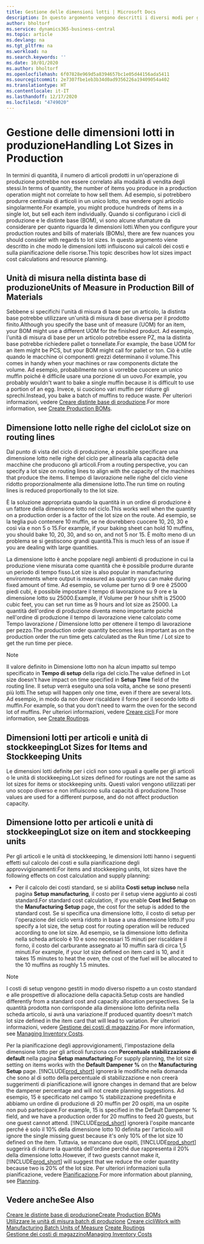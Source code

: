 ```yaml
---
title: Gestione delle dimensioni lotti | Microsoft Docs
description: In questo argomento vengono descritti i diversi modi per gestire le dimensioni lotti.
author: bholtorf
ms.service: dynamics365-business-central
ms.topic: article
ms.devlang: na
ms.tgt_pltfrm: na
ms.workload: na
ms.search.keywords: ''
ms.date: 10/01/2020
ms.author: bholtorf
ms.openlocfilehash: 6f07828e969d5a8394657bc1e05d44156ada5411
ms.sourcegitcommit: 2e7307fbe1eb3b34d0ad9356226a19409054a402
ms.translationtype: HT
ms.contentlocale: it-IT
ms.lasthandoff: 12/17/2020
ms.locfileid: "4749020"
---
```

# <a name="handling-lot-sizes-in-production"></a><span data-ttu-id="3b38a-103">Gestione delle dimensioni lotti in produzione</span><span class="sxs-lookup"><span data-stu-id="3b38a-103">Handling Lot Sizes in Production</span></span>
<span data-ttu-id="3b38a-104">In termini di quantità, il numero di articoli prodotti in un'operazione di produzione potrebbe non essere correlato alla modalità di vendita degli stessi.</span><span class="sxs-lookup"><span data-stu-id="3b38a-104">In terms of quantity, the number of items you produce in a production operation might not correlate to how sell them.</span></span> <span data-ttu-id="3b38a-105">Ad esempio, si potrebbero produrre centinaia di articoli in un unico lotto, ma vendere ogni articolo singolarmente.</span><span class="sxs-lookup"><span data-stu-id="3b38a-105">For example, you might produce hundreds of items in a single lot, but sell each item individually.</span></span> <span data-ttu-id="3b38a-106">Quando si configurano i cicli di produzione e le distinte base (BOM), vi sono alcune sfumature da considerare per quanto riguarda le dimensioni lotti.</span><span class="sxs-lookup"><span data-stu-id="3b38a-106">When you configure your production routes and bills of materials (BOMs), there are few nuances you should consider with regards to lot sizes.</span></span> <span data-ttu-id="3b38a-107">In questo argomento viene descritto in che modo le dimensioni lotti influiscono sui calcoli dei costi e sulla pianificazione delle risorse.</span><span class="sxs-lookup"><span data-stu-id="3b38a-107">This topic describes how lot sizes impact cost calculations and resource planning.</span></span>

## <a name="units-of-measure-in-production-bill-of-materials"></a><span data-ttu-id="3b38a-108">Unità di misura nella distinta base di produzione</span><span class="sxs-lookup"><span data-stu-id="3b38a-108">Units of Measure in Production Bill of Materials</span></span>
<span data-ttu-id="3b38a-109">Sebbene si specifichi l'unità di misura di base per un articolo, la distinta base potrebbe utilizzare un'unità di misura di base diversa per il prodotto finito.</span><span class="sxs-lookup"><span data-stu-id="3b38a-109">Although you specify the base unit of measure (UOM) for an item, your BOM might use a different UOM for the finished product.</span></span> <span data-ttu-id="3b38a-110">Ad esempio, l'unità di misura di base per un articolo potrebbe essere PZ, ma la distinta base potrebbe richiedere pallet o tonnellate.</span><span class="sxs-lookup"><span data-stu-id="3b38a-110">For example, the base UOM for an item might be PCS, but your BOM might call for pallet or ton.</span></span> <span data-ttu-id="3b38a-111">Ciò è utile quando le macchine oi componenti grezzi determinano il volume.</span><span class="sxs-lookup"><span data-stu-id="3b38a-111">This comes in handy when your machines or raw components dictate the volume.</span></span> <span data-ttu-id="3b38a-112">Ad esempio, probabilmente non si vorrebbe cuocere un unico muffin poiché è difficile usare una porzione di un uovo.</span><span class="sxs-lookup"><span data-stu-id="3b38a-112">For example, you probably wouldn't want to bake a single muffin because it is difficult to use a portion of an egg.</span></span> <span data-ttu-id="3b38a-113">Invece, si cuociono vari muffin per ridurre gli sprechi.</span><span class="sxs-lookup"><span data-stu-id="3b38a-113">Instead, you bake a batch of muffins to reduce waste.</span></span> <span data-ttu-id="3b38a-114">Per ulteriori informazioni, vedere [Creare distinte base di produzione](production-how-to-create-production-boms.md).</span><span class="sxs-lookup"><span data-stu-id="3b38a-114">For more information, see [Create Production BOMs](production-how-to-create-production-boms.md).</span></span>

## <a name="lot-size-on-routing-lines"></a><span data-ttu-id="3b38a-115">Dimensione lotto nelle righe del ciclo</span><span class="sxs-lookup"><span data-stu-id="3b38a-115">Lot size on routing lines</span></span>
<span data-ttu-id="3b38a-116">Dal punto di vista del ciclo di produzione, è possibile specificare una dimensione lotto nelle righe del ciclo per allinearla alla capacità delle macchine che producono gli articoli.</span><span class="sxs-lookup"><span data-stu-id="3b38a-116">From a routing perspective, you can specify a lot size on routing lines to align with the capacity of the machines that produce the items.</span></span> <span data-ttu-id="3b38a-117">Il tempo di lavorazione nelle righe del ciclo viene ridotto proporzionalmente alla dimensione lotto.</span><span class="sxs-lookup"><span data-stu-id="3b38a-117">The run time on routing lines is reduced proportionally to the lot size.</span></span> 

<span data-ttu-id="3b38a-118">È la soluzione appropriata quando la quantità in un ordine di produzione è un fattore della dimensione lotto nel ciclo.</span><span class="sxs-lookup"><span data-stu-id="3b38a-118">This works well when the quantity on a production order is a factor of the lot size on the route.</span></span> <span data-ttu-id="3b38a-119">Ad esempio, se la teglia può contenere 10 muffin, se ne dovrebbero cuocere 10, 20, 30 e così via e non 5 o 15.</span><span class="sxs-lookup"><span data-stu-id="3b38a-119">For example, if your baking sheet can hold 10 muffins, you should bake 10, 20, 30, and so on, and not 5 nor 15.</span></span>  <span data-ttu-id="3b38a-120">È molto meno di un problema se si gestiscono grandi quantità.</span><span class="sxs-lookup"><span data-stu-id="3b38a-120">This is much less of an issue if you are dealing with large quantities.</span></span>

<span data-ttu-id="3b38a-121">La dimensione lotto è anche popolare negli ambienti di produzione in cui la produzione viene misurata come quantità che è possibile produrre durante un periodo di tempo fisso.</span><span class="sxs-lookup"><span data-stu-id="3b38a-121">Lot size is also popular in manufacturing environments where output is measured as quantity you can make during fixed amount of time.</span></span> <span data-ttu-id="3b38a-122">Ad esempio, se volume per turno di 9 ore è 25000 piedi cubi, è possibile impostare il tempo di lavorazione su 9 ore e la dimensione lotto su 25000.</span><span class="sxs-lookup"><span data-stu-id="3b38a-122">Example, if Volume per 9 hour shift is 25000 cubic feet, you can set run time as 9 hours and lot size as 25000.</span></span>
<span data-ttu-id="3b38a-123">La quantità dell'ordine di produzione diventa meno importante poiché nell'ordine di produzione il tempo di lavorazione viene calcolato come Tempo lavorazione / Dimensione lotto per ottenere il tempo di lavorazione per pezzo.</span><span class="sxs-lookup"><span data-stu-id="3b38a-123">The production order quantity becomes less important as on the production order the run time gets calculated as the Run time / Lot size to get the run time per piece.</span></span>
 
> [!NOTE]
> <span data-ttu-id="3b38a-124">Il valore definito in Dimensione lotto non ha alcun impatto sul tempo specificato in **Tempo di setup** della riga del ciclo.</span><span class="sxs-lookup"><span data-stu-id="3b38a-124">The value defined in Lot size doesn't have impact on time specified in **Setup Time** field of the routing line.</span></span> <span data-ttu-id="3b38a-125">Il setup verrà eseguito una sola volta, anche se sono presenti più lotti.</span><span class="sxs-lookup"><span data-stu-id="3b38a-125">The setup will happen only one time, even if there are several lots.</span></span> <span data-ttu-id="3b38a-126">Ad esempio, in modo da non dover riscaldare il forno per il secondo lotto di muffin.</span><span class="sxs-lookup"><span data-stu-id="3b38a-126">For example, so that you don’t need to warm the oven for the second lot of muffins.</span></span> <span data-ttu-id="3b38a-127">Per ulteriori informazioni, vedere [Creare cicli](production-how-to-create-routings.md).</span><span class="sxs-lookup"><span data-stu-id="3b38a-127">For more information, see [Create Routings](production-how-to-create-routings.md).</span></span>

## <a name="lot-sizes-for-items-and-stockkeeping-units"></a><span data-ttu-id="3b38a-128">Dimensioni lotti per articoli e unità di stockkeeping</span><span class="sxs-lookup"><span data-stu-id="3b38a-128">Lot Sizes for Items and Stockkeeping Units</span></span>
<span data-ttu-id="3b38a-129">Le dimensioni lotti definite per i cicli non sono uguali a quelle per gli articoli o le unità di stockkeeping.</span><span class="sxs-lookup"><span data-stu-id="3b38a-129">Lot sizes defined for routings are not the same as lot sizes for items or stockkeeping units.</span></span> <span data-ttu-id="3b38a-130">Questi valori vengono utilizzati per uno scopo diverso e non influiscono sulla capacità di produzione.</span><span class="sxs-lookup"><span data-stu-id="3b38a-130">Those values are used for a different purpose, and do not affect production capacity.</span></span> 

## <a name="lot-size-on-item-and-stockkeeping-units"></a><span data-ttu-id="3b38a-131">Dimensione lotto per articoli e unità di stockkeeping</span><span class="sxs-lookup"><span data-stu-id="3b38a-131">Lot size on item and stockkeeping units</span></span>
<span data-ttu-id="3b38a-132">Per gli articoli e le unità di stockkeeping, le dimensioni lotti hanno i seguenti effetti sul calcolo dei costi e sulla pianificazione degli approvvigionamenti:</span><span class="sxs-lookup"><span data-stu-id="3b38a-132">For items and stockkeeping units, lot sizes have the following effects on cost calculation and supply planning:</span></span>

* <span data-ttu-id="3b38a-133">Per il calcolo dei costi standard, se si abilita **Costi setup incluso** nella pagina **Setup manufacturing**, il costo per il setup viene aggiunto ai costi standard.</span><span class="sxs-lookup"><span data-stu-id="3b38a-133">For standard cost calculation, if you enable **Cost Incl Setup** on the **Manufacturing Setup** page, the cost for the setup is added to the standard cost.</span></span> <span data-ttu-id="3b38a-134">Se si specifica una dimensione lotto, il costo di setup per l'operazione del ciclo verrà ridotto in base a una dimensione lotto.</span><span class="sxs-lookup"><span data-stu-id="3b38a-134">If you specify a lot size, the setup cost for routing operation will be reduced according to one lot size.</span></span> <span data-ttu-id="3b38a-135">Ad esempio, se la dimensione lotto definita nella scheda articolo è 10 e sono necessari 15 minuti per riscaldare il forno, il costo del carburante assegnato ai 10 muffin sarà di circa 1,5 minuti.</span><span class="sxs-lookup"><span data-stu-id="3b38a-135">For example, if your lot size defined on item card is 10, and it takes 15 minutes to heat the oven, the cost of the fuel will be allocated to the 10 muffins as roughly 1.5 minutes.</span></span> 

> [!NOTE]
> <span data-ttu-id="3b38a-136">I costi di setup vengono gestiti in modo diverso rispetto a un costo standard e alle prospettive di allocazione della capacità.</span><span class="sxs-lookup"><span data-stu-id="3b38a-136">Setup costs are handled differently from a standard cost and capacity allocation perspectives.</span></span> <span data-ttu-id="3b38a-137">Se la quantità prodotta non corrisponde alla dimensione lotto definita nella scheda articolo, si avrà una variazione.</span><span class="sxs-lookup"><span data-stu-id="3b38a-137">If produced quantity doesn't match lot size defined in the item card that will lead to variation.</span></span> <span data-ttu-id="3b38a-138">Per ulteriori informazioni, vedere [Gestione dei costi di magazzino](finance-manage-inventory-costs.md).</span><span class="sxs-lookup"><span data-stu-id="3b38a-138">For more information, see [Managing Inventory Costs](finance-manage-inventory-costs.md).</span></span> <!--not sure that I got this part right seems to repeat the first example.-->

<span data-ttu-id="3b38a-139">Per la pianificazione degli approvvigionamenti, l'impostazione della dimensione lotto per gli articoli funziona con **Percentuale stabilizzazione di default** nella pagina **Setup manufacturing**.</span><span class="sxs-lookup"><span data-stu-id="3b38a-139">For supply planning, the lot size setting on items works with the **Default Dampener %** on the **Manufacturing Setup** page.</span></span> [!INCLUDE[prod_short](includes/prod_short.md)] <span data-ttu-id="3b38a-140">ignorerà le modifiche nella domanda che sono al di sotto della percentuale di stabilizzazione e non creerà suggerimenti di pianificazione.</span><span class="sxs-lookup"><span data-stu-id="3b38a-140">will ignore changes in demand that are below the dampener percentage and will not create planning suggestions.</span></span> <span data-ttu-id="3b38a-141">Ad esempio, 15 è specificato nel campo % stabilizzazione predefinita e abbiamo un ordine di produzione di 20 muffin per 20 ospiti, ma un ospite non può partecipare.</span><span class="sxs-lookup"><span data-stu-id="3b38a-141">For example, 15 is specified in the Default Dampener % field, and we have a production order for 20 muffins to feed 20 guests, but one guest cannot attend.</span></span> [!INCLUDE[prod_short](includes/prod_short.md)] <span data-ttu-id="3b38a-142">ignorerà l'ospite mancante perché è solo il 10% della dimensione lotto 10 definita per l'articolo.</span><span class="sxs-lookup"><span data-stu-id="3b38a-142">will ignore the single missing guest because it's only 10% of the lot size 10 defined on the item.</span></span> <span data-ttu-id="3b38a-143">Tuttavia, se mancano due ospiti, [!INCLUDE[prod_short](includes/prod_short.md)] suggerirà di ridurre la quantità dell'ordine perché due rappresenta il 20% della dimensione lotto.</span><span class="sxs-lookup"><span data-stu-id="3b38a-143">However, if two guests cannot make it, [!INCLUDE[prod_short](includes/prod_short.md)] will suggest that we reduce the order quantity because two is 20% of the lot size.</span></span> <span data-ttu-id="3b38a-144">Per ulteriori informazioni sulla pianificazione, vedere [Pianificazione](production-planning.md).</span><span class="sxs-lookup"><span data-stu-id="3b38a-144">For more information about planning, see [Planning](production-planning.md).</span></span>

## <a name="see-also"></a><span data-ttu-id="3b38a-145">Vedere anche</span><span class="sxs-lookup"><span data-stu-id="3b38a-145">See Also</span></span>
[<span data-ttu-id="3b38a-146">Creare le distinte base di produzione</span><span class="sxs-lookup"><span data-stu-id="3b38a-146">Create Production BOMs</span></span>](production-how-to-create-production-boms.md)  
<span data-ttu-id="3b38a-147">[Utilizzare le unità di misura batch di produzione](production-how-to-use-the-manufacturing-batch-unit-of-measure.md)
[Creare cicli](production-how-to-create-routings.md)</span><span class="sxs-lookup"><span data-stu-id="3b38a-147">[Work with Manufacturing Batch Units of Measure](production-how-to-use-the-manufacturing-batch-unit-of-measure.md)
[Create Routings](production-how-to-create-routings.md)</span></span>  
[<span data-ttu-id="3b38a-148">Gestione dei costi di magazzino</span><span class="sxs-lookup"><span data-stu-id="3b38a-148">Managing Inventory Costs</span></span>](finance-manage-inventory-costs.md)
